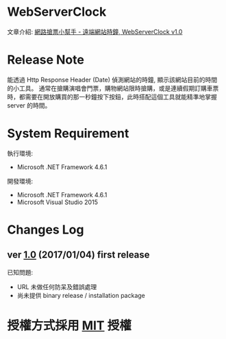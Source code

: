 # WebServerClock

文章介紹: [網路搶票小幫手 - 遠端網站時鐘, WebServerClock v1.0](http://columns.chicken-house.net/2017/01/05/webserverclock-release/)  

# Release Note
能透過 Http Response Header (Date) 偵測網站的時鐘, 顯示該網站目前的時間的小工具。
通常在搶購演唱會門票，購物網站限時搶購，或是連續假期訂購車票時，都需要在開放購買的那一秒鐘按下按鈕，此時搭配這個工具就能精準地掌握 server 的時間。  

# System Requirement  
執行環境:
- Microsoft .NET Framework 4.6.1

開發環境:
- Microsoft .NET Framework 4.6.1
- Microsoft Visual Studio 2015

# Changes Log

## ver [1.0](https://github.com/andrew0928/WebServerClock/tree/v1.0) (2017/01/04) first release  
已知問題:
- URL 未做任何防呆及錯誤處理
- 尚未提供 binary release / installation package


# 授權方式採用 [MIT](LICENSE) 授權
